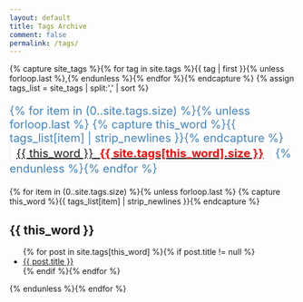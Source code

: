 ```yaml
---
layout: default
title: Tags Archive
comment: false
permalink: /tags/
---
```

<style>
.tags {
  display: block;
  font-size: 1.25rem;
  /*font-weight: bold;*/
  color: #4183C4;
  list-style: none;
  margin-left: 0;
  padding-left: 0;
}

.tags li {
  display: inline;
}

.tags li a {
  margin-top: 0;
}

.tag {
  line-height: 1.4;
  display: inline-block;
  background-color: #FFF;

  padding: 0px 11px;
  margin: 10px 3px 0 0;
  border-radius: 2px;
  border: solid 1px #EEE;
}

.tag .count {
  color: red;
  font-weight: bold;
}
</style>

<article>
  {% capture site_tags %}{% for tag in site.tags %}{{ tag | first }}{% unless forloop.last %},{% endunless %}{% endfor %}{% endcapture %}
  {% assign tags_list = site_tags | split:',' | sort %}

  <ul class="tags">
    {% for item in (0..site.tags.size) %}{% unless forloop.last %}
      {% capture this_word %}{{ tags_list[item] | strip_newlines }}{% endcapture %}
      <li><a href="#{{ this_word }}" class="tag"><span class="term">{{ this_word }}</span>&nbsp;&nbsp;<span class="count">{{ site.tags[this_word].size }}</span></a></li>
    {% endunless %}{% endfor %}
  </ul>

  {% for item in (0..site.tags.size) %}{% unless forloop.last %}
  {% capture this_word %}{{ tags_list[item] | strip_newlines }}{% endcapture %}
	<article>
	<h2 id="{{ this_word }}" class="tag-heading">{{ this_word }}</h2>
		<ul>
    {% for post in site.tags[this_word] %}{% if post.title != null %}
      <li><a href="{{ site.url }}{{ site.baseurl }}{{ post.url }}" title="{{ post.title }}">{{ post.title }}</a></li>
    {% endif %}{% endfor %}
		</ul>
	</article><!-- /.hentry -->
{% endunless %}{% endfor %}
</article>
